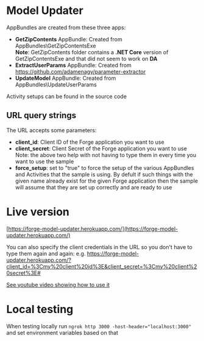 # Model Updater

AppBundles are created from these three apps:
- **GetZipContents** AppBundle: Created from AppBundles\GetZipContentsExe \
**Note**: GetZipContents folder contains a **.NET Core** version of GetZipContentsExe and that did not seem to work on **DA**
- **ExtractUserParams** AppBundle: Created from https://github.com/adamenagy/parameter-extractor
- **UpdateModel** AppBundle: Created from AppBundles\UpdateUserParams

Activity setups can be found in the source code

## URL query strings

The URL accepts some parameters:
- **client_id**: Client ID of the Forge application you want to use
- **client_secret**: Client Secret of the Forge application you want to use
Note: the above two help with not having to type them in every time you want to use the sample 
- **force_setup**: set to "true" to force the setup of the various AppBundles and Activities that the sample is using. By defult if such things with the given name already exist for the given Forge application then the sample will assume that they are set up correctly and are ready to use

# Live version

[https://forge-model-updater.herokuapp.com/](https://forge-model-updater.herokuapp.com/)

You can also specify the client credentials in the URL so you don't have to type them again and again:
e.g. https://forge-model-updater.herokuapp.com/?client_id=%3Cmy%20client%20id%3E&client_secret=%3Cmy%20client%20secret%3E#

[See youtube video showing how to use it](https://youtu.be/yvCk5v4ZE3U)

# Local testing

When testing locally run `ngrok http 3000 -host-header="localhost:3000"` and set environment variables based on that

